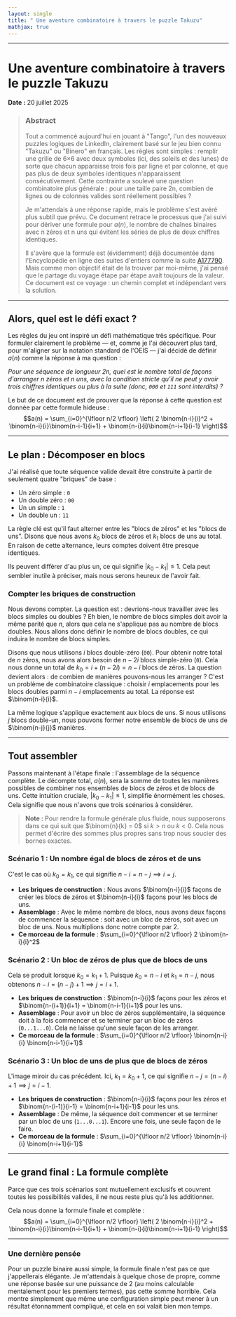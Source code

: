 ```yaml
---
layout: single 
title: " Une aventure combinatoire à travers le puzzle Takuzu"
mathjax: true
---
```

***

# Une aventure combinatoire à travers le puzzle Takuzu
**Date :** 20 juillet 2025

> ### Abstract
> Tout a commencé aujourd'hui en jouant à "Tango", l'un des nouveaux puzzles logiques de LinkedIn, clairement basé sur le jeu bien connu "Takuzu" ou "Binero" en français. Les règles sont simples : remplir une grille de 6×6 avec deux symboles (ici, des soleils et des lunes) de sorte que chacun apparaisse trois fois par ligne et par colonne, et que pas plus de deux symboles identiques n'apparaissent consécutivement. Cette contrainte a soulevé une question combinatoire plus générale : pour une taille paire 2n, combien de lignes ou de colonnes valides sont réellement possibles ?
>
> Je m'attendais à une réponse rapide, mais le problème s'est avéré plus subtil que prévu. Ce document retrace le processus que j'ai suivi pour dériver une formule pour $a(n)$, le nombre de chaînes binaires avec n zéros et n uns qui évitent les séries de plus de deux chiffres identiques.
>
> Il s'avère que la formule est (évidemment) déjà documentée dans l'Encyclopédie en ligne des suites d'entiers comme la suite [A177790](https://oeis.org/A177790). Mais comme mon objectif était de la trouver par moi-même, j'ai pensé que le partage du voyage étape par étape avait toujours de la valeur. Ce document est ce voyage : un chemin complet et indépendant vers la solution.

***

## Alors, quel est le défi exact ?

Les règles du jeu ont inspiré un défi mathématique très spécifique. Pour formuler clairement le problème — et, comme je l'ai découvert plus tard, pour m'aligner sur la notation standard de l'OEIS — j'ai décidé de définir $a(n)$ comme la réponse à ma question :

*Pour une séquence de longueur 2n, quel est le nombre total de façons d'arranger n zéros et n uns, avec la condition stricte qu'il ne peut y avoir trois chiffres identiques ou plus à la suite (donc, `000` et `111` sont interdits) ?*

Le but de ce document est de prouver que la réponse à cette question est donnée par cette formule hideuse :
$$a(n) = \sum_{i=0}^{\lfloor n/2 \rfloor} \left( 2 \binom{n-i}{i}^2 + \binom{n-i}{i}\binom{n-i-1}{i+1} + \binom{n-i}{i}\binom{n-i+1}{i-1} \right)$$

***

## Le plan : Décomposer en blocs

J'ai réalisé que toute séquence valide devait être construite à partir de seulement quatre "briques" de base :
* Un zéro simple : `0`
* Un double zéro : `00`
* Un un simple : `1`
* Un double un : `11`

La règle clé est qu'il faut alterner entre les "blocs de zéros" et les "blocs de uns". Disons que nous avons $k_0$ blocs de zéros et $k_1$ blocs de uns au total. En raison de cette alternance, leurs comptes doivent être presque identiques.

Ils peuvent différer d'au plus un, ce qui signifie $\vert k_0 - k_1 \vert \le 1$. Cela peut sembler inutile à préciser, mais nous serons heureux de l'avoir fait.

### Compter les briques de construction
Nous devons compter. La question est : devrions-nous travailler avec les blocs simples ou doubles ? Eh bien, le nombre de blocs simples doit avoir la même parité que $n$, alors que cela ne s'applique pas au nombre de blocs doubles. Nous allons donc définir le nombre de blocs doubles, ce qui induira le nombre de blocs simples.

Disons que nous utilisons $i$ blocs double-zéro (`00`). Pour obtenir notre total de $n$ zéros, nous avons alors besoin de $n-2i$ blocs simple-zéro (`0`). Cela nous donne un total de $k_0 = i + (n-2i) = n-i$ blocs de zéros. La question devient alors : de combien de manières pouvons-nous les arranger ? C'est un problème de combinatoire classique : choisir $i$ emplacements pour les blocs doubles parmi $n-i$ emplacements au total. La réponse est $\binom{n-i}{i}$.

La même logique s'applique exactement aux blocs de uns. Si nous utilisons $j$ blocs double-un, nous pouvons former notre ensemble de blocs de uns de $\binom{n-j}{j}$ manières.

***

## Tout assembler

Passons maintenant à l'étape finale : l'assemblage de la séquence complète. Le décompte total, $a(n)$, sera la somme de toutes les manières possibles de combiner nos ensembles de blocs de zéros et de blocs de uns. Cette intuition cruciale, $\vert k_0 - k_1 \vert \le 1$, simplifie énormément les choses. Cela signifie que nous n'avons que trois scénarios à considérer.

> **Note :** Pour rendre la formule générale plus fluide, nous supposerons dans ce qui suit que $\binom{n}{k} = 0$ si $k > n$ ou $k < 0$. Cela nous permet d'écrire des sommes plus propres sans trop nous soucier des bornes exactes.

### Scénario 1 : Un nombre égal de blocs de zéros et de uns
C'est le cas où $k_0 = k_1$, ce qui signifie $n-i = n-j \implies i = j$.
* **Les briques de construction** : Nous avons $\binom{n-i}{i}$ façons de créer les blocs de zéros et $\binom{n-i}{i}$ façons pour les blocs de uns.
* **Assemblage** : Avec le même nombre de blocs, nous avons deux façons de commencer la séquence : soit avec un bloc de zéros, soit avec un bloc de uns. Nous multiplions donc notre compte par 2.
* **Ce morceau de la formule** : $\sum_{i=0}^{\lfloor n/2 \rfloor} 2 \binom{n-i}{i}^2$

### Scénario 2 : Un bloc de zéros de plus que de blocs de uns
Cela se produit lorsque $k_0 = k_1 + 1$. Puisque $k_0 = n-i$ et $k_1 = n-j$, nous obtenons $n-i = (n-j)+1 \implies j = i+1$.
* **Les briques de construction** : $\binom{n-i}{i}$ façons pour les zéros et $\binom{n-(i+1)}{i+1} = \binom{n-i-1}{i+1}$ pour les uns.
* **Assemblage** : Pour avoir un bloc de zéros supplémentaire, la séquence doit à la fois commencer et se terminer par un bloc de zéros (`0...1...0`). Cela ne laisse qu'une seule façon de les arranger.
* **Ce morceau de la formule** : $\sum_{i=0}^{\lfloor n/2 \rfloor} \binom{n-i}{i} \binom{n-i-1}{i+1}$

### Scénario 3 : Un bloc de uns de plus que de blocs de zéros
L'image miroir du cas précédent. Ici, $k_1 = k_0 + 1$, ce qui signifie $n-j = (n-i)+1 \implies j = i-1$.
* **Les briques de construction** : $\binom{n-i}{i}$ façons pour les zéros et $\binom{n-(i-1)}{i-1} = \binom{n-i+1}{i-1}$ pour les uns.
* **Assemblage** : De même, la séquence doit commencer et se terminer par un bloc de uns (`1...0...1`). Encore une fois, une seule façon de le faire.
* **Ce morceau de la formule** : $\sum_{i=0}^{\lfloor n/2 \rfloor} \binom{n-i}{i} \binom{n-i+1}{i-1}$

***

## Le grand final : La formule complète
Parce que ces trois scénarios sont mutuellement exclusifs et couvrent toutes les possibilités valides, il ne nous reste plus qu'à les additionner.

Cela nous donne la formule finale et complète :
$$a(n) = \sum_{i=0}^{\lfloor n/2 \rfloor} \left( 2 \binom{n-i}{i}^2 + \binom{n-i}{i}\binom{n-i-1}{i+1} + \binom{n-i}{i}\binom{n-i+1}{i-1} \right)$$

***

### Une dernière pensée

Pour un puzzle binaire aussi simple, la formule finale n'est pas ce que j'appellerais élégante. Je m'attendais à quelque chose de propre, comme une réponse basée sur une puissance de 2 (au moins calculable mentalement pour les premiers termes), pas cette somme horrible. Cela montre simplement que même une configuration simple peut mener à un résultat étonnamment compliqué, et cela en soi valait bien mon temps.
